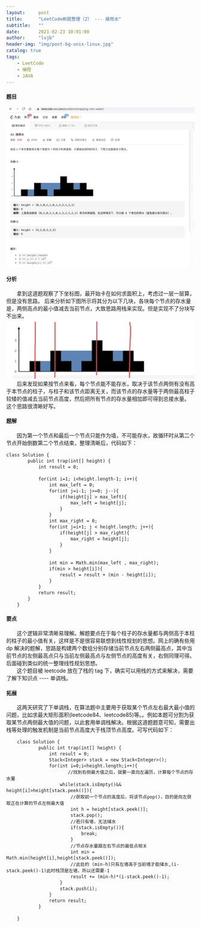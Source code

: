 ```yaml
---
layout:     post
title:      "LeetCode刷题整理（2） --- 接雨水"
subtitle:   ""
date:       2021-02-23 10:01:00
author:     "lvjb"
header-img: "img/post-bg-unix-linux.jpg"
catalog: true
tags:
    - LeetCode
    - 编程
    - JAVA
---
```



#### 题目
 ![](/img/leetcode/trapping-rain-water.png)
#### 分析
 &emsp;&emsp;拿到这道题观察了下坐标图，最开始卡在如何求面积上，考虑过一层一层算，但是没有思路。
 后来分析如下图所示将其分为以下几块，各块每个节点的存水量是，两侧高点的最小值减去当前节点，大致思路用栈来实现。但是实现不了分块写不出来。
 ![](/img/leetcode/analysis.png)
 &emsp;&emsp;后来发现如果按节点来看，每个节点能不能存水，取决于该节点两侧有没有高于本节点的柱子，与柱子和该节点距离无关，而该节点的存水量等于两侧最高柱子较矮的值减去当前节点高度，然后把所有节点的存水量相加即可得到总接水量。
 这个思路很清晰好写。
#### 题解
&emsp;&emsp;因为第一个节点和最后一个节点只能作为墙，不可能存水，故循环时从第二个节点开始倒数第二个节点结束，整理清晰后，代码如下：

``` 
class Solution {
        public int trap(int[] height) {
            int result = 0;
       
            for(int i=1; i<height.length-1; i++){
                int max_left = 0;
                for(int j=i-1; j>=0; j--){
                    if(height[j] > max_left){
                        max_left = height[j];
                    }
                }
                int max_right = 0;
                for(int j=i+1; j < height.length; j++){
                    if(height[j] > max_right){
                        max_right = height[j];
                    }
                }
                
                int min = Math.min(max_left , max_right);
                if(min > height[i]){
                    result = result + (min - height[i]);
                }
            }
            return result;
        }
    }
```  

#### 要点
 &emsp;&emsp;这个逻辑非常清晰易理解。解题要点在于每个柱子的存水量都与两侧高于本柱的柱子的最小值有关，这样是不是很容易联想到线性规划的思想。网上的确有些用 dp 解决的题解，思路是构建两个数组分别存储当前节点左右两侧最高点，其中当前节点的左侧最高点只与当前左侧最高点与左侧节点的高度有关，右侧同理可得。
后面碰到类似的统一整理线性规划思想。  
 &emsp;&emsp;这个题目被 leetcode 放在了栈的 tag 下，确实可以用栈的方式来解决，需要了解下知识点 ---- 单调栈。
 
#### 拓展
&emsp;&emsp;这两天研究了下单调栈，在算法题中主要用于获取某个节点左右最大最小值的问题，比如求最大矩形面积(leetcode84、leetcode85)等。。例如本题可分割为获取某节点两侧最大值的问题，以此套用单调栈解决。根据这道题题意可知，需要出栈等处理的触发机制是当前节点高度大于栈顶节点高度。可写代码如下：
```
    class Solution {
            public int trap(int[] height) {
                int result = 0;
                Stack<Integer> stack = new Stack<Integer>();
                for(int i=0;i<height.length;i++){
                       //找到右侧最大值之后，就要一直向左遍历，计算每个节点的存水量
                    while(stack.isEmpty()&& height[i]>height[stack.peek()]){
                        //获取前一个节点的高度后，将该节点pop()，目的是向左获取正在计算的节点左侧最大值
                        int h = height[stack.peek()];
                        stack.pop();
                        //若只有墙，无法储水
                        if(stack.isEmpty()){
                            break;
                        }
                        //节点存水量跟左右节点的最低点相关
                        int min = Math.min(height[i],height[stack.peek()]);
                        //此处的 (min-h)只有左墙高于当前墙才能储水,(i-stack.peek()-1)此时栈顶是左墙，所以还需要-1
                        result += (min-h)*(i-stack.peek()-1);
                    }
                    stack.push(i);
                }
                return result;
            }
            
    }
```
